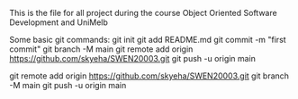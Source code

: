 This is the file for all project during the course Object Oriented Software Development and UniMelb

Some basic git commands:
git init
git add README.md
git commit -m "first commit"
git branch -M main
git remote add origin https://github.com/skyeha/SWEN20003.git
git push -u origin main

git remote add origin https://github.com/skyeha/SWEN20003.git
git branch -M main
git push -u origin main
